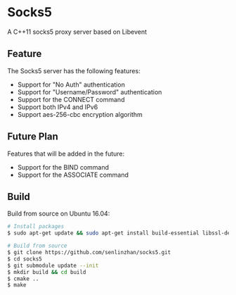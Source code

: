 # Socks5
A C++11 socks5 proxy server based on Libevent

## Feature
The Socks5 server has the following features:
- Support for "No Auth" authentication 
- Support for "Username/Password" authentication
- Support for the CONNECT command
- Support both IPv4 and IPv6
- Support aes-256-cbc encryption algorithm 

## Future Plan
Features that will be added in the future:
- Support for the BIND command
- Support for the ASSOCIATE command

## Build
Build from source on Ubuntu 16.04:
```bash
# Install packages
$ sudo apt-get update && sudo apt-get install build-essential libssl-dev cmake -y

# Build from source
$ git clone https://github.com/senlinzhan/socks5.git
$ cd socks5
$ git submodule update --init
$ mkdir build && cd build
$ cmake ..
$ make
```
